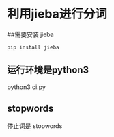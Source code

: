 #  利用jieba进行分词
##需要安装 jieba

```
pip install jieba
```
## 运行环境是python3
python3 ci.py

## stopwords
停止词是 stopwords